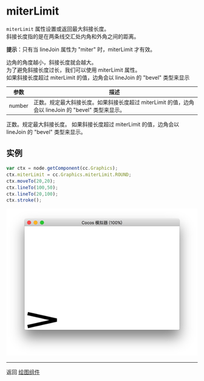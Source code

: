 # miterLimit

`miterLimit` 属性设置或返回最大斜接长度。   
斜接长度指的是在两条线交汇处内角和外角之间的距离。   

**提示**：只有当 lineJoin 属性为 "miter" 时，miterLimit 才有效。

边角的角度越小，斜接长度就会越大。   
为了避免斜接长度过长，我们可以使用 miterLimit 属性。   
如果斜接长度超过 miterLimit 的值，边角会以 lineJoin 的 "bevel" 类型来显示   

| 参数 |   描述
| -------------- | ----------- |
|number | 正数。规定最大斜接长度。如果斜接长度超过 miterLimit 的值，边角会以 lineJoin 的 "bevel" 类型来显示。
  
正数。规定最大斜接长度。
如果斜接长度超过 miterLimit 的值，边角会以 lineJoin 的 "bevel" 类型来显示。


## 实例

```javascript
var ctx = node.getComponent(cc.Graphics);
ctx.miterLimit = cc.Graphics.miterLimit.ROUND;
ctx.moveTo(20,20);
ctx.lineTo(100,50);
ctx.lineTo(20,100);
ctx.stroke();
```

<a href="graphics/miterLimit.png"><img src="graphics/miterLimit.png"></a>


<hr>

返回 [绘图组件](index.md)

